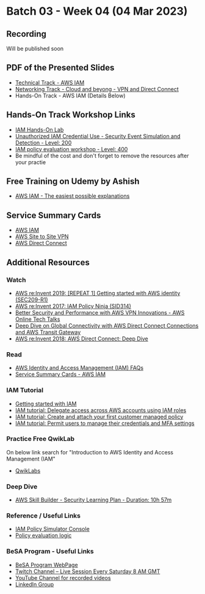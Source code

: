 # Batch 03 - Week 04 (04 Mar 2023)
## Recording
Will be published soon
<!---
[//]: # * [Complete Stream Recording](https://github.com)
[//]: # * [Technical Track - Compute in Cloud - Amazon EC2](https://github.com)
[//]: # * [Networking Track - Security Group and Network ACL](https://github.com)
[//]: # * [Hands-On Track - Amazon EC2](https://github.com)
-->

## PDF of the Presented Slides
* [Technical Track - AWS IAM](https://github.com/become-a-solutions-architect/become-a-solutions-architect.github.io/blob/main/resources/assets/B03/W4/Week%2004%20-04%20Mar%20-%20Technical%20Track%20-%20AWS%20IAM.pdf)
* [Networking Track - Cloud and beyong - VPN and Direct Connect](https://github.com/become-a-solutions-architect/become-a-solutions-architect.github.io/blob/main/resources/assets/B03/W4/Week%2004%20-%2004%20Mar%20-%20Cloud%20and%20beyond%20-%20VPN%20and%20Direct%20Connect.pdf)
* Hands-On Track - AWS IAM (Details Below)

## Hands-On Track Workshop Links
* [IAM Hands-On Lab](https://catalog.us-east-1.prod.workshops.aws/workshops/8efd4edb-2b91-49fd-b1b8-3e3b5e71aa03/en-US/iam)
* [Unauthorized IAM Credential Use - Security Event Simulation and Detection - Level: 200](https://catalog.us-east-1.prod.workshops.aws/workshops/6a8ad836-10a6-4694-9a3b-f53f193041de/en-US)
* [IAM policy evaluation workshop - Level: 400](https://catalog.us-east-1.prod.workshops.aws/workshops/6dc3124a-6bd4-46eb-b5c4-be438a82ba3d/en-US)
* Be mindful of the cost and don't forget to remove the resources after your practie

## Free Training on Udemy by Ashish
* [AWS IAM - The easiest possible explanations](https://www.udemy.com/course/aws-iam-training/)

## Service Summary Cards
* [AWS IAM](https://github.com/become-a-solutions-architect/become-a-solutions-architect.github.io/blob/main/resources/assets/B03/W4/Service%20Summary%20Card%20-%20AWS%20IAM.pdf)
* [AWS Site to Site VPN](https://github.com/become-a-solutions-architect/become-a-solutions-architect.github.io/blob/main/resources/assets/B03/W4/Service%20Summary%20Card%20-%20Site%20to%20Site%20VPN.pdf)
* [AWS Direct Connect](https://github.com/become-a-solutions-architect/become-a-solutions-architect.github.io/blob/main/resources/assets/B03/W4/Service%20Summary%20Card%20-%20AWS%20Direct%20Connect.pdf)

## Additional Resources 

### Watch
* [AWS re:Invent 2019: [REPEAT 1] Getting started with AWS identity (SEC209-R1)](https://www.youtube.com/watch?v=Zvz-qYYhvMk)
* [AWS re:Invent 2017: IAM Policy Ninja (SID314)](https://www.youtube.com/watch?v=aISWoPf_XNE)
* [Better Security and Performance with AWS VPN Innovations - AWS Online Tech Talks](https://youtu.be/FrhVV9nG4UM)
* [Deep Dive on Global Connectivity with AWS Direct Connect Connections and AWS Transit Gateway](https://youtu.be/7FHiGfG7H_E)
* [AWS re:Invent 2018: AWS Direct Connect: Deep Dive](https://youtu.be/DXFooR95BYc)

### Read
* [AWS Identity and Access Management (IAM) FAQs](https://aws.amazon.com/iam/faqs/)
* [Service Summary Cards - AWS IAM](https://github.com/become-a-solutions-architect/become-a-solutions-architect.github.io/blob/main/resources/assets/5/AWS%20IAM%20-%20Service%20Summary%20Card.pdf)

### IAM Tutorial 
* [Getting started with IAM](https://docs.aws.amazon.com/IAM/latest/UserGuide/getting-started.html)
* [IAM tutorial: Delegate access across AWS accounts using IAM roles](https://docs.aws.amazon.com/IAM/latest/UserGuide/tutorial_cross-account-with-roles.html)
* [IAM tutorial: Create and attach your first customer managed policy](https://docs.aws.amazon.com/IAM/latest/UserGuide/tutorial_managed-policies.html)
* [IAM tutorial: Permit users to manage their credentials and MFA settings](https://docs.aws.amazon.com/IAM/latest/UserGuide/tutorial_users-self-manage-mfa-and-creds.html)

### Practice Free QwikLab
On below link search for "Introduction to AWS Identity and Access Management (IAM"
* [QwikLabs](https://amazon.qwiklabs.com/catalog)

### Deep Dive
* [AWS Skill Builder - Security Learning Plan - Duration: 10h 57m](https://explore.skillbuilder.aws/learn/public/learning_plan/view/91/security-learning-plan)

### Reference / Useful Links
* [IAM Policy Simulator Console](https://policysim.aws.amazon.com/)
* [Policy evaluation logic](https://docs.aws.amazon.com/IAM/latest/UserGuide/reference_policies_evaluation-logic.html)

### BeSA Program - Useful Links
* [BeSA Program WebPage](https://become-a-solutions-architect.github.io/)
* [Twitch Channel – Live Session Every Saturday 8 AM GMT](https://www.twitch.tv/besaprogram)
* [YouTube Channel for recorded videos](https://www.youtube.com/channel/UCWWO3yt3b5R_LrWHReU0b-g)
* [LinkedIn Group](https://www.linkedin.com/groups/9179284/)
